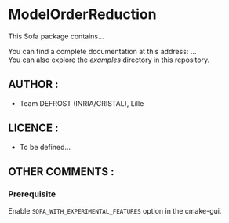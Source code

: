 # ModelOrderReduction

This Sofa package contains...

You can find a complete documentation at this address: ...   
You can also explore the *examples* directory in this repository.

## AUTHOR :

 - Team DEFROST (INRIA/CRISTAL), Lille




## LICENCE :

 - To be defined...



## OTHER COMMENTS :

### Prerequisite

Enable `SOFA_WITH_EXPERIMENTAL_FEATURES` option in the cmake-gui.
